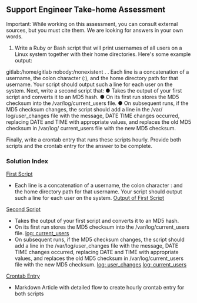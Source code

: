 ## Support Engineer Take-home Assessment

Important: While working on this assessment, you can consult external sources, but you must cite them.
We are looking for answers in your own words.

1. Write a Ruby or Bash script that will print usernames of all users on a Linux system together with
   their home directories. Here's some example output:

gitlab:/home/gitlab
nobody:/nonexistent
.
.
Each line is a concatenation of a username, the colon character (:), and the home directory path
for that username. Your script should output such a line for each user on the system.
Next, write a second script that:
● Takes the output of your first script and converts it to an MD5 hash.
● On its first run stores the MD5 checksum into the /var/log/current_users file.
● On subsequent runs, if the MD5 checksum changes, the script should add a line in the /var/
log/user_changes file with the message, DATE TIME changes occurred, replacing DATE
and TIME with appropriate values, and replaces the old MD5 checksum in /var/log/
current_users file with the new MD5 checksum.

Finally, write a crontab entry that runs these scripts hourly.
Provide both scripts and the crontab entry for the answer to be complete.

### Solution Index

[First Script](/user.sh)

- Each line is a concatenation of a username, the colon character : and the home directory path for that username. Your script should output such a line for each user on the system.
  [Output of First Script](/log.txt)

[Second Script](/hash.sh)

- Takes the output of your first script and converts it to an MD5 hash.
- On its first run stores the MD5 checksum into the /var/log/current_users file.
  [log: current_users](/var/log/current_users.md5)
- On subsequent runs, if the MD5 checksum changes, the script should add a line in the /var/log/user_changes file with the message, DATE TIME changes occurred, replacing DATE and TIME with appropriate values, and replaces the old MD5 checksum in /var/log/current_users file with the new MD5 checksum.
  [log: user_changes](/var/log/current_users.md5)
  [log: current_users](/var/log/current_users.md5)

[Crontab Entry](/crontab_entry.md)

- Markdown Article with detailed flow to create hourly crontab entry for both scripts

